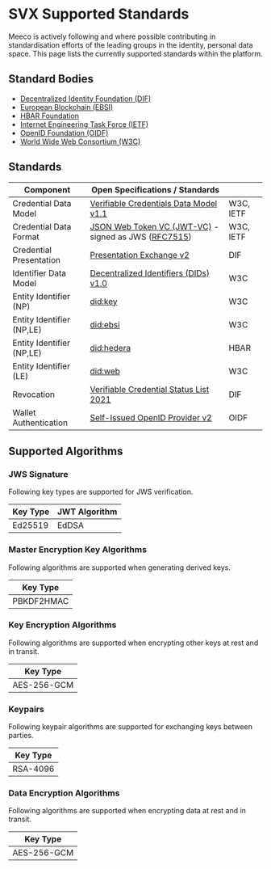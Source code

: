 # SVX Supported Standards

Meeco is actively following and where possible contributing in standardisation efforts of the leading groups in the identity, personal data space. This page lists the currently supported standards within the platform.

## Standard Bodies

- [Decentralized Identity Foundation (DIF)](https://identity.foundation/)
- [European Blockchain (EBSI)](https://ec.europa.eu/ebsi)
- [HBAR Foundation](https://hbarfoundation.org)
- [Internet Engineering Task Force (IETF)](https://www.ietf.org/)
- [OpenID Foundation (OIDF)](https://openid.net/foundation/)
- [World Wide Web Consortium (W3C)](https://www.w3.org/)

## Standards

| Component | Open Specifications / Standards | |
| --- | --- | --- |
| Credential Data Model | [Verifiable Credentials Data Model v1.1](https://www.w3.org/TR/vc-data-model) | W3C, IETF |
| Credential Data Format | [JSON Web Token VC (JWT-VC)](https://www.w3.org/TR/vc-data-model/#json-web-token) - signed as JWS ([RFC7515](https://datatracker.ietf.org/doc/html/rfc7515)) | W3C, IETF |
| Credential Presentation | [Presentation Exchange v2](https://identity.foundation/presentation-exchange/spec/v2.0.0/) | DIF |
| Identifier Data Model | [Decentralized Identifiers (DIDs) v1.0](https://www.w3.org/TR/did-core/) | W3C |
| Entity Identifier (NP) | [did:key](https://w3c-ccg.github.io/did-method-key/) | W3C |
| Entity Identifier (NP,LE) | [did:ebsi]() | W3C |
| Entity Identifier (NP,LE) | [did:hedera]() | HBAR |
| Entity Identifier (LE) | [did:web](https://github.com/w3c-ccg/did-method-web) | W3C |
| Revocation | [Verifiable Credential Status List 2021](https://identity.foundation/.well-known/resources/did-configuration) | DIF |
| Wallet Authentication | [Self-Issued OpenID Provider v2](https://openid.net/specs/openid-connect-self-issued-v2-1_0.html) | OIDF |

## Supported Algorithms

### JWS Signature

Following key types are supported for JWS verification.

| Key Type | JWT Algorithm |
| --- | --- |
| Ed25519 | EdDSA |

### Master Encryption Key Algorithms

Following algorithms are supported when generating derived keys.

| Key Type |
| --- |
| PBKDF2HMAC |

### Key Encryption Algorithms

Following algorithms are supported when encrypting other keys at rest and in transit.

| Key Type |
| --- |
| AES-256-GCM |

### Keypairs

Following keypair algorithms are supported for exchanging keys between parties.

| Key Type |
| --- |
| RSA-4096 |

### Data Encryption Algorithms

Following algorithms are supported when encrypting data at rest and in transit.

| Key Type |
| --- |
| AES-256-GCM |

